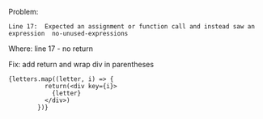 Problem:
```
Line 17:  Expected an assignment or function call and instead saw an expression  no-unused-expressions
```

Where:
line 17 - no return 

Fix:
add return and wrap div in parentheses
```
{letters.map((letter, i) => {
          return(<div key={i}>
            {letter}
          </div>)
        })}
```
